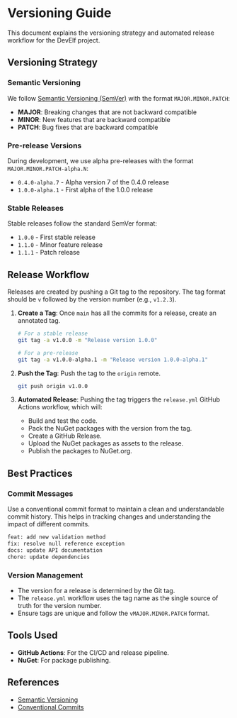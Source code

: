 # Versioning Guide

This document explains the versioning strategy and automated release workflow for the DevElf project.

## Versioning Strategy

### Semantic Versioning
We follow [Semantic Versioning (SemVer)](https://semver.org/) with the format `MAJOR.MINOR.PATCH`:

- **MAJOR**: Breaking changes that are not backward compatible
- **MINOR**: New features that are backward compatible
- **PATCH**: Bug fixes that are backward compatible

### Pre-release Versions
During development, we use alpha pre-releases with the format `MAJOR.MINOR.PATCH-alpha.N`:

- `0.4.0-alpha.7` - Alpha version 7 of the 0.4.0 release
- `1.0.0-alpha.1` - First alpha of the 1.0.0 release

### Stable Releases
Stable releases follow the standard SemVer format:
- `1.0.0` - First stable release
- `1.1.0` - Minor feature release
- `1.1.1` - Patch release

## Release Workflow
Releases are created by pushing a Git tag to the repository. The tag format should be `v` followed by the version number (e.g., `v1.2.3`).

1. **Create a Tag**: Once `main` has all the commits for a release, create an annotated tag.
   ```bash
   # For a stable release
   git tag -a v1.0.0 -m "Release version 1.0.0"

   # For a pre-release
   git tag -a v1.0.0-alpha.1 -m "Release version 1.0.0-alpha.1"
   ```

2. **Push the Tag**: Push the tag to the `origin` remote.
   ```bash
   git push origin v1.0.0
   ```

3. **Automated Release**: Pushing the tag triggers the `release.yml` GitHub Actions workflow, which will:
    - Build and test the code.
    - Pack the NuGet packages with the version from the tag.
    - Create a GitHub Release.
    - Upload the NuGet packages as assets to the release.
    - Publish the packages to NuGet.org.

## Best Practices

### Commit Messages
Use a conventional commit format to maintain a clean and understandable commit history. This helps in tracking changes and understanding the impact of different commits.
```bash
feat: add new validation method
fix: resolve null reference exception
docs: update API documentation
chore: update dependencies
```

### Version Management
- The version for a release is determined by the Git tag.
- The `release.yml` workflow uses the tag name as the single source of truth for the version number.
- Ensure tags are unique and follow the `vMAJOR.MINOR.PATCH` format.

## Tools Used

- **GitHub Actions**: For the CI/CD and release pipeline.
- **NuGet**: For package publishing.

## References

- [Semantic Versioning](https://semver.org/)
- [Conventional Commits](https://www.conventionalcommits.org/)
